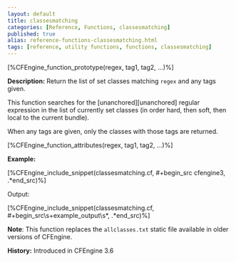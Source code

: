 ```yaml
---
layout: default
title: classesmatching
categories: [Reference, Functions, classesmatching]
published: true
alias: reference-functions-classesmatching.html
tags: [reference, utility functions, functions, classesmatching]
---
```


[%CFEngine_function_prototype(regex, tag1, tag2, ...)%]

**Description:** Return the list of set classes matching `regex` and any tags given.

This function searches for the [unanchored][unanchored] regular expression in 
the list of currently set classes (in order hard, then soft, then local to the 
current bundle).

When any tags are given, only the classes with those tags are returned.

[%CFEngine_function_attributes(regex, tag1, tag2, ...)%]

**Example:**  


[%CFEngine_include_snippet(classesmatching.cf, #\+begin_src cfengine3, .*end_src)%]

Output:

[%CFEngine_include_snippet(classesmatching.cf, #\+begin_src\s+example_output\s*, .*end_src)%]


**Note**: This function replaces the `allclasses.txt` static file available
in older versions of CFEngine.

**History:** Introduced in CFEngine 3.6
